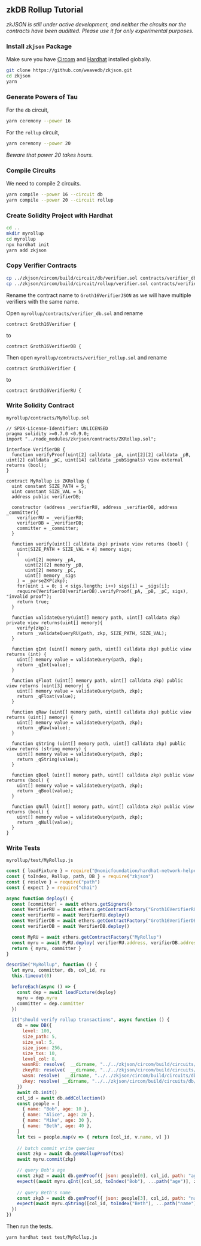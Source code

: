 ## zkDB Rollup Tutorial

*zkJSON is still under active development, and neither the circuits nor the contracts have been auditted. Please use it for only experimental purposes.*

### Install `zkjson` Package

Make sure you have [Circom](https://docs.circom.io/getting-started/installation/) and [Hardhat](https://hardhat.org/hardhat-runner/docs/getting-started#installation) installed globally.

```bash
git clone https://github.com/weavedb/zkjson.git
cd zkjson
yarn
```

### Generate Powers of Tau

For the `db` circuit,

```bash
yarn ceremony --power 16
```

For the `rollup` circuit,

```bash
yarn ceremony --power 20
```

*Beware that power 20 takes hours.*

### Compile Circuits

We need to compile 2 circuits.

```bash
yarn compile --power 16 --circuit db
yarn compile --power 20 --circuit rollup
```

### Create Solidity Project with Hardhat

```bash
cd ..
mkdir myrollup
cd myrollup
npx hardhat init
yarn add zkjson
```

### Copy Verifier Contracts

```bash
cp ../zkjson/circom/build/circuit/db/verifier.sol contracts/verifier_db.sol
cp ../zkjson/circom/build/circuit/rollup/verifier.sol contracts/verifier_rollup.sol
```

Rename the contract name to `Groth16VerifierJSON` as we will have multiple verifiers with the same name.

Open `myrollup/contracts/verifier_db.sol` and rename

```solidity
contract Groth16Verifier {
```

to

```solidity
contract Groth16VerifierDB {
```

Then open `myrollup/contracts/verifier_rollup.sol` and rename

```solidity
contract Groth16Verifier {
```

to

```solidity
contract Groth16VerifierRU {
```

### Write Solidity Contract

`myrollup/contracts/MyRollup.sol`

```solidity
// SPDX-License-Identifier: UNLICENSED
pragma solidity >=0.7.0 <0.9.0;
import "../node_modules/zkrjson/contracts/ZKRollup.sol";

interface VerifierDB {
  function verifyProof(uint[2] calldata _pA, uint[2][2] calldata _pB, uint[2] calldata _pC, uint[14] calldata _pubSignals) view external returns (bool);
}

contract MyRollup is ZKRollup {
  uint constant SIZE_PATH = 5;
  uint constant SIZE_VAL = 5;
  address public verifierDB;

  constructor (address _verifierRU, address _verifierDB, address _committer){
    verifierRU = _verifierRU;
    verifierDB = _verifierDB;
    committer = _committer;
  }
  
  function verify(uint[] calldata zkp) private view returns (bool) {
    uint[SIZE_PATH + SIZE_VAL + 4] memory sigs;
    (
       uint[2] memory _pA,
       uint[2][2] memory _pB,
       uint[2] memory _pC,
       uint[] memory _sigs
    ) = _parseZKP(zkp);
    for(uint i = 0; i < sigs.length; i++) sigs[i] = _sigs[i];
    require(VerifierDB(verifierDB).verifyProof(_pA, _pB, _pC, sigs), "invalid proof");
    return true;
  }

  function validateQuery(uint[] memory path, uint[] calldata zkp) private view returns(uint[] memory){
    verify(zkp);
    return _validateQueryRU(path, zkp, SIZE_PATH, SIZE_VAL);    
  }

  function qInt (uint[] memory path, uint[] calldata zkp) public view returns (int) {
    uint[] memory value = validateQuery(path, zkp);
    return _qInt(value);
  }

  function qFloat (uint[] memory path, uint[] calldata zkp) public view returns (uint[3] memory) {
    uint[] memory value = validateQuery(path, zkp);
    return _qFloat(value);
  }

  function qRaw (uint[] memory path, uint[] calldata zkp) public view returns (uint[] memory) {
    uint[] memory value = validateQuery(path, zkp);
    return _qRaw(value);
  }
  
  function qString (uint[] memory path, uint[] calldata zkp) public view returns (string memory) {
    uint[] memory value = validateQuery(path, zkp);
    return _qString(value);
  }

  function qBool (uint[] memory path, uint[] calldata zkp) public view returns (bool) {
    uint[] memory value = validateQuery(path, zkp);
    return _qBool(value);
  }
  
  function qNull (uint[] memory path, uint[] calldata zkp) public view returns (bool) {
    uint[] memory value = validateQuery(path, zkp);
    return _qNull(value);
  }
}
```

### Write Tests

`myrollup/test/MyRollup.js`

```javascript
const { loadFixture } = require("@nomicfoundation/hardhat-network-helpers")
const { toIndex, Rollup, path, DB } = require("zkjson")
const { resolve } = require("path")
const { expect } = require("chai")

async function deploy() {
  const [committer] = await ethers.getSigners()
  const VerifierRU = await ethers.getContractFactory("Groth16VerifierRU")
  const verifierRU = await VerifierRU.deploy()
  const VerifierDB = await ethers.getContractFactory("Groth16VerifierDB")
  const verifierDB = await VerifierDB.deploy()

  const MyRU = await ethers.getContractFactory("MyRollup")
  const myru = await MyRU.deploy( verifierRU.address, verifierDB.address, committer.address )
  return { myru, committer }
}

describe("MyRollup", function () {
  let myru, committer, db, col_id, ru
  this.timeout(0)

  beforeEach(async () => {
    const dep = await loadFixture(deploy)
    myru = dep.myru
    committer = dep.committer
  })

  it("should verify rollup transactions", async function () {
    db = new DB({
      level: 100,
      size_path: 5,
      size_val: 5,
      size_json: 256,
      size_txs: 10,
      level_col: 8,
      wasmRU: resolve(  __dirname, "../../zkjson/circom/build/circuits/rollup/index_js/index.wasm" ),
      zkeyRU: resolve(  __dirname, "../../zkjson/circom/build/circuits/rollup/index_0001.zkey" ),
      wasm: resolve(  __dirname, "../../zkjson/circom/build/circuits/db/index_js/index.wasm" ),
      zkey: resolve( __dirname, "../../zkjson/circom/build/circuits/db/index_0001.zkey" ),
    })
    await db.init()
    col_id = await db.addCollection()
    const people = [
      { name: "Bob", age: 10 },
      { name: "Alice", age: 20 },
      { name: "Mike", age: 30 },
      { name: "Beth", age: 40 },
    ]
    let txs = people.map(v => { return [col_id, v.name, v] })
	
    // batch commit write queries
    const zkp = await db.genRollupProof(txs)
    await myru.commit(zkp)

    // query Bob's age
    const zkp2 = await db.genProof({ json: people[0], col_id, path: "age", id: "Bob" })
    expect((await myru.qInt([col_id, toIndex("Bob"), ...path("age")], zkp2)).toNumber()).to.eql(10)
	
    // query Beth's name
    const zkp3 = await db.genProof({ json: people[3], col_id, path: "name", id: "Beth" })
    expect(await myru.qString([col_id, toIndex("Beth"), ...path("name")], zkp3)).to.eql("Beth")
  })
})
```

Then run the tests.

```bash
yarn hardhat test test/MyRollup.js
```

